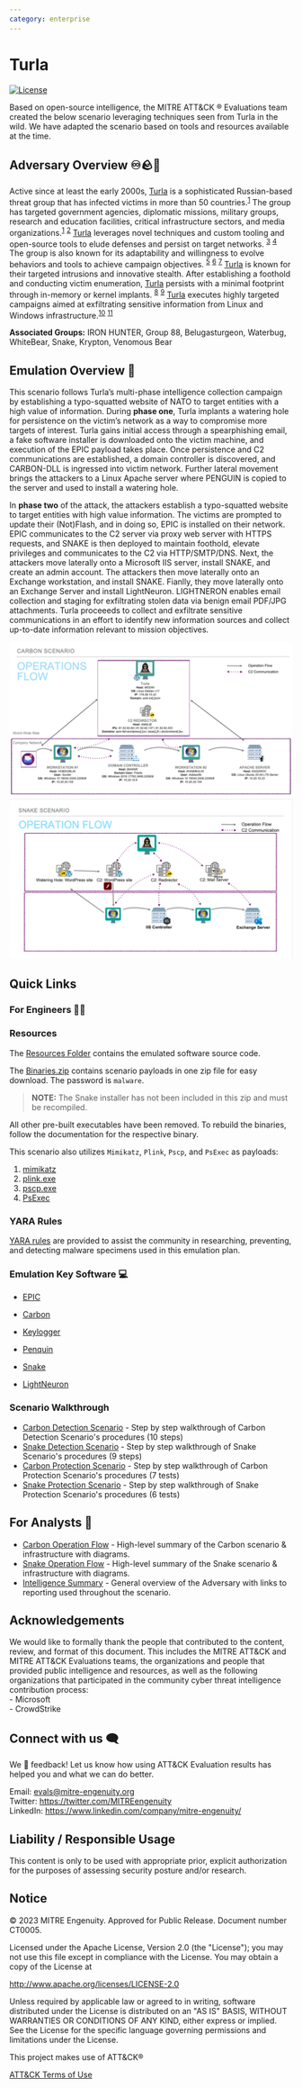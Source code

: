 ```yaml
---
category: enterprise
---
```


# Turla

[![License](https://img.shields.io/badge/License-Apache_2.0-blue.svg)](https://opensource.org/licenses/Apache-2.0)

Based on open-source intelligence, the MITRE ATT&CK &reg; Evaluations team created the below scenario leveraging techniques seen from Turla in the wild. We have adapted the scenario based on tools and resources available at the time.

## Adversary Overview ♾️🪨🧸

Active since at least the early 2000s, [Turla](https://attack.mitre.org/groups/G0010/) is a sophisticated Russian-based threat group that has infected victims in more than 50 countries.<sup>[1](https://www.cisa.gov/news-events/cybersecurity-advisories/aa23-129a)</sup> The group has targeted government agencies, diplomatic missions, military groups, research and education facilities, critical infrastructure sectors, and media organizations.<sup>[1](https://www.cisa.gov/news-events/cybersecurity-advisories/aa23-129a)</sup> <sup>[2](https://www.justice.gov/opa/pr/justice-department-announces-court-authorized-disruption-snake-malware-network-controlled)</sup>  [Turla](https://attack.mitre.org/groups/G0010/) leverages novel techniques and custom tooling and open-source tools to elude defenses and persist on target networks. <sup>[3](https://www.hhs.gov/sites/default/files/major-cyber-orgs-of-russian-intelligence-services.pdf)</sup> <sup>[4](https://media.defense.gov/2019/Oct/18/2002197242/-1/-1/0/NSA_CSA_TURLA_20191021%20VER%203%20-%20COPY.PDF)</sup> The group is also known for its adaptability and willingness to evolve behaviors and tools to achieve campaign objectives. <sup>[5](https://www.eset.com/us/about/newsroom/press-releases/cyber-espionage-group-turla-and-its-latest-malware-under-the-microscope-1/)</sup> <sup>[6](https://www.kaspersky.com/about/press-releases/2023_apt-q1-2023-playbook-advanced-techniques-broader-horizons-and-new-targets)</sup> <sup>[7](https://www.ncsc.gov.uk/static-assets/documents/Turla%20Neuron%20Malware%20Update.pdf)</sup>
[Turla](https://attack.mitre.org/groups/G0010/) is known for their targeted intrusions and innovative stealth. After establishing a foothold and conducting victim enumeration, [Turla](https://attack.mitre.org/groups/G0010/) persists with a minimal footprint through in-memory or kernel implants. <sup>[8](https://cert.gov.ua/article/5213167)</sup> <sup>[9](https://dl.acm.org/doi/pdf/10.1145/3603506)</sup> [Turla](https://attack.mitre.org/groups/G0010/) executes highly targeted campaigns aimed at exfiltrating sensitive information from Linux and Windows infrastructure.<sup>[10](https://www.welivesecurity.com/wp-content/uploads/2020/05/ESET_Turla_ComRAT.pdf)</sup> <sup>[11](https://media.kasperskycontenthub.com/wp-content/uploads/sites/43/2018/03/07180251/Penquins_Moonlit_Maze_PDF_eng.pdf)</sup>

**Associated Groups:** IRON HUNTER, Group 88, Belugasturgeon, Waterbug, WhiteBear, Snake, Krypton, Venomous Bear

## Emulation Overview 📖

This scenario follows Turla’s multi-phase intelligence collection campaign by establishing a typo-squatted website of NATO to target entities with a high value of information. During **phase one**, Turla implants a watering hole for persistence on the victim’s network as a way to compromise more targets of interest. Turla gains initial access through a spearphishing email, a fake software installer is downloaded onto the victim machine, and execution of the EPIC payload takes place. Once persistence and C2 communications are established, a domain controller is discovered, and CARBON-DLL is ingressed into victim network. Further lateral movement brings the attackers to a Linux Apache server where PENGUIN is copied to the server and used to install a watering hole.

In **phase two** of the attack, the attackers establish a typo-squatted website to target entities with high value information. The victims are prompted to update their (Not)Flash, and in doing so, EPIC is installed on their network. EPIC communicates to the C2 server via proxy web server with HTTPS requests, and SNAKE is then deployed to maintain foothold, elevate privileges and communicates to the C2 via HTTP/SMTP/DNS. Next, the attackers move laterally onto a Microsoft IIS server, install SNAKE, and create an admin account. The attackers then move laterally onto an Exchange workstation, and install SNAKE. Fianlly, they move laterally onto an Exchange Server and install LightNeuron. LIGHTNERON enables email collection and staging for exfiltrating stolen data via benign email PDF/JPG attachments. Turla proceeeds to collect and exfiltrate sensitive communications in an effort to identify new information sources and collect up-to-date information relevant to mission objectives.

![Carbon Operations Flow Diagram](./Resources/Images/CarbonOpsFlow.png)
![Snake Operations Flow Diagram](./Resources/Images/SnakeOpsFlow.png)

## Quick Links

### For Engineers 🧑‍💻

### Resources

The [Resources Folder](./Resources/) contains the emulated software source code.

The [Binaries.zip](./Resources/Binaries/binaries.zip) contains scenario payloads in
one zip file for easy download. The password is `malware`.

> **NOTE:** The Snake installer has not been included in this zip and must be
> recompiled.

All other pre-built executables have been removed. To rebuild the binaries,
follow the documentation for the respective binary.

This scenario also utilizes `Mimikatz`, `Plink`, `Pscp`, and `PsExec` as payloads:

1. [mimikatz](https://github.com/gentilkiwi/mimikatz/releases)
1. [plink.exe](https://the.earth.li/~sgtatham/putty/latest/w64/plink.exe)
1. [pscp.exe](https://the.earth.li/~sgtatham/putty/latest/w64/pscp.exe)
1. [PsExec](https://learn.microsoft.com/en-us/sysinternals/downloads/psexec)

### YARA Rules

[YARA rules](./yara-rules) are provided to assist the community in researching, preventing, and detecting malware specimens used in this emulation plan.

### Emulation Key Software 💻

- [EPIC](./Resources/EPIC/)

- [Carbon](./Resources/Carbon/)

- [Keylogger](./Resources/Keylogger/)

- [Penquin](./Resources/Penquin/)

- [Snake](./Resources/Snake/)

- [LightNeuron](./Resources/LightNeuron/)

### Scenario Walkthrough

- [Carbon Detection Scenario](./Emulation_Plan/Carbon_Scenario/Carbon_Detections_Scenario.md) - Step by step walkthrough of Carbon Detection Scenario's procedures (10 steps)
- [Snake Detection Scenario](./Emulation_Plan/Snake_Scenario/Snake_Detections_Scenario) - Step by step walkthrough of Snake Scenario's procedures (9 steps)
- [Carbon Protection Scenario](./Emulation_Plan/Carbon_Scenario/Carbon_Protections_Scenario.md) - Step by step walkthrough of Carbon Protection Scenario's procedures (7 tests)
- [Snake Protection Scenario](./Emulation_Plan/Snake_Scenario/Snake_Protections_Scenario.md) - Step by step walkthrough of Snake Protection Scenario's procedures (6 tests)

## For Analysts 🔎

- [Carbon Operation Flow](./Operations_Flow/Carbon_Operations_Flow.md/) - High-level summary of the Carbon scenario & infrastructure with diagrams.
- [Snake Operation Flow](./Operations_Flow/Snake_Operations_Flow.md/) - High-level summary of the Snake scenario & infrastructure with diagrams.
- [Intelligence Summary](./Intelligence_Summary/Intelligence_Summary.md) - General overview of the Adversary with links to reporting used throughout the scenario.

## Acknowledgements

We would like to formally thank the people that contributed to the content, review, and format of this document. This includes the MITRE ATT&CK and MITRE ATT&CK Evaluations teams, the organizations and people that provided public intelligence and resources, as well as the following organizations that participated in the community cyber threat intelligence contribution process: <br> - Microsoft <br> - CrowdStrike

## Connect with us 🗨️

We 💖 feedback! Let us know how using ATT&CK Evaluation results has helped you and what we can do better.

Email: <evals@mitre-engenuity.org><br>
Twitter: <https://twitter.com/MITREengenuity><br>
LinkedIn: <https://www.linkedin.com/company/mitre-engenuity/><br>

## Liability / Responsible Usage

This content is only to be used with appropriate prior, explicit authorization for the purposes of assessing security posture and/or research.

## Notice

© 2023 MITRE Engenuity. Approved for Public Release. Document number CT0005.

Licensed under the Apache License, Version 2.0 (the "License"); you may not use this file except in compliance with the License. You may obtain a copy of the License at

<http://www.apache.org/licenses/LICENSE-2.0>

Unless required by applicable law or agreed to in writing, software distributed under the License is distributed on an "AS IS" BASIS, WITHOUT WARRANTIES OR CONDITIONS OF ANY KIND, either express or implied. See the License for the specific language governing permissions and limitations under the License.

This project makes use of ATT&CK®

[ATT&CK Terms of Use](https://attack.mitre.org/resources/terms-of-use/)
